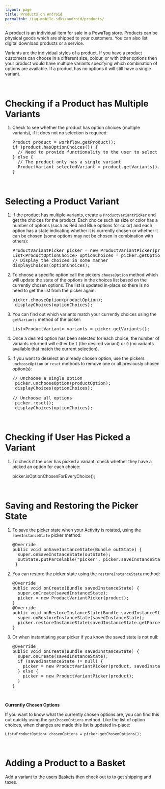 ```yaml
---
layout: page
title: Products on Android
permalink: /tag-mobile-sdks/android/products/
---
```


A product is an individual item for sale in a PowaTag store. Products can be physical goods which are shipped to your customers. You can also list digital download products or a service.

Variants are the individual styles of a product. If you have a product customers can choose in a different size, colour, or with other options then your product would have multiple variants specifying which combination of options are available. If a product has no options it will still have a single variant.

<br />

# Checking if a Product has Multiple Variants

1. Check to see whether the product has option choices (multiple variants), if it does not no selection is required:

    <pre>Product product = workflow.getProduct();
   if (product.hasOptionChoices()) {
     // Need to provide functionality to the user to select a variant
   } else {
     // The product only has a single variant
     ProductVariant selectedVariant = product.getVariants().get(0);
   }</pre>

<br />

# Selecting a Product Variant

1. If the product has multiple variants, create a `ProductVariantPicker` and get the choices for the product. Each choice such as size or color has a number of options (such as Red and Blue options for color) and each option has a state indicating whether it is currently chosen or whether it can be chosen (some options may not be chosen in combination with others):

    <pre>ProductVariantPicker picker = new ProductVariantPicker(product);
   List&lt;ProductOptionChoice&gt; optionChoices = picker.getOptionChoices();
   // Display the choices in some manner
   displayChoices(optionChoices);
   </pre>

2. To choose a specific option call the pickers `chooseOption` method which will update the state of the options in the choices list based on the currently chosen options. The list is updated in-place so there is no need to get the list from the picker again:

	<pre>picker.chooseOption(productOption);
	displayChoices(optionChoices);</pre>

3. You can find out which variants match your currently choices using the `getVariants` method of the picker:

    <pre>List&lt;ProductVariant&gt; variants = picker.getVariants();</pre>

4. Once a desired option has been selected for each choice, the number of variants returned will either be `1` (the desired variant) or `0` (no variants available that match the current selection).

5. If you want to deselect an already chosen option, use the pickers `unchooseOption` or `reset` methods to remove one or all previously chosen option(s):

    <pre>// Unchoose a single option
	picker.unchooseOption(productOption);
	displayChoices(optionChoices);

   // Unchoose all options
	picker.reset();
	displayChoices(optionChoices);</pre>

<br />

# Checking if User Has Picked a Variant

1. To check if the user has picked a variant, check whether they have a picked an option for each choice:

    picker.isOptionChosenForEveryChoice();

<br />

# Saving and Restoring the Picker State

1. To save the picker state when your Activity is rotated, using the `saveInstanceState` picker method:

    <pre>@Override
   public void onSaveInstanceState(Bundle outState) {
     super.onSaveInstanceState(outState);
     outState.putParcelable("picker", picker.saveInstanceState());
    }
   </pre>

2. You can restore the picker state using the `restoreInstanceState` method:

    <pre>@Override
   public void onCreate(Bundle savedInstanceState) {
     super.onCreate(savedInstanceState);
     picker = new ProductVariantPicker(product);
   }
   @Override
   public void onRestoreInstanceState(Bundle savedInstanceState) {
     super.onRestoreInstanceState(savedInstanceState);
     picker.restoreInstanceState(savedInstanceState.getParcelable("picker"));
   }</pre>

3. Or when instantiating your picker if you know the saved state is not null:

    <pre>@Override
   public void onCreate(Bundle savedInstanceState) {
     super.onCreate(savedInstanceState);
     if (savedInstanceState != null) {
       picker = new ProductVariantPicker(product, savedInstanceState.getParcelable("picker"));
     } else {
       picker = new ProductVariantPicker(product);
     }
   }</pre>

<br />

**Currently Chosen Options**

If you want to know what the currently chosen options are, you can find this out quickly using the `getChosenOptions` method. Like the list of option choices, when changes are made this list is updated in-place:

    List<ProductOption> chosenOptions = picker.getChosenOptions();

<br />

# Adding a Product to a Basket

Add a variant to the users [Baskets]({{site.baseurl}}/tag-mobile-sdks/android/baskets/) then check out to to get shipping and taxes.
